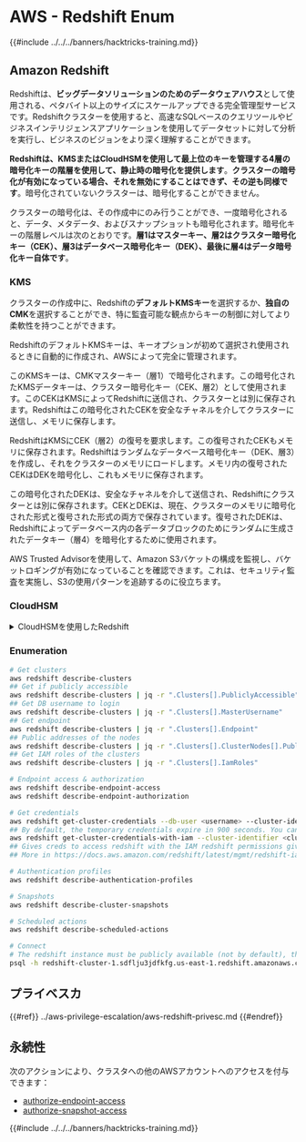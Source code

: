# AWS - Redshift Enum

{{#include ../../../banners/hacktricks-training.md}}

## Amazon Redshift

Redshiftは、**ビッグデータソリューションのためのデータウェアハウス**として使用される、ペタバイト以上のサイズにスケールアップできる完全管理型サービスです。Redshiftクラスターを使用すると、高速なSQLベースのクエリツールやビジネスインテリジェンスアプリケーションを使用してデータセットに対して分析を実行し、ビジネスのビジョンをより深く理解することができます。

**Redshiftは、KMSまたはCloudHSMを使用して最上位のキーを管理する4層の暗号化キーの階層を使用して、静止時の暗号化を提供します**。**クラスターの暗号化が有効になっている場合、それを無効にすることはできず、その逆も同様です**。暗号化されていないクラスターは、暗号化することができません。

クラスターの暗号化は、その作成中にのみ行うことができ、一度暗号化されると、データ、メタデータ、およびスナップショットも暗号化されます。暗号化キーの階層レベルは次のとおりです。**層1はマスターキー、層2はクラスター暗号化キー（CEK）、層3はデータベース暗号化キー（DEK）、最後に層4はデータ暗号化キー自体です**。

### KMS

クラスターの作成中に、Redshiftの**デフォルトKMSキー**を選択するか、**独自のCMK**を選択することができ、特に監査可能な観点からキーの制御に対してより柔軟性を持つことができます。

RedshiftのデフォルトKMSキーは、キーオプションが初めて選択され使用されるときに自動的に作成され、AWSによって完全に管理されます。

このKMSキーは、CMKマスターキー（層1）で暗号化されます。この暗号化されたKMSデータキーは、クラスター暗号化キー（CEK、層2）として使用されます。このCEKはKMSによってRedshiftに送信され、クラスターとは別に保存されます。Redshiftはこの暗号化されたCEKを安全なチャネルを介してクラスターに送信し、メモリに保存します。

RedshiftはKMSにCEK（層2）の復号を要求します。この復号されたCEKもメモリに保存されます。Redshiftはランダムなデータベース暗号化キー（DEK、層3）を作成し、それをクラスターのメモリにロードします。メモリ内の復号されたCEKはDEKを暗号化し、これもメモリに保存されます。

この暗号化されたDEKは、安全なチャネルを介して送信され、Redshiftにクラスターとは別に保存されます。CEKとDEKは、現在、クラスターのメモリに暗号化された形式と復号された形式の両方で保存されています。復号されたDEKは、Redshiftによってデータベース内の各データブロックのためにランダムに生成されたデータキー（層4）を暗号化するために使用されます。

AWS Trusted Advisorを使用して、Amazon S3バケットの構成を監視し、バケットロギングが有効になっていることを確認できます。これは、セキュリティ監査を実施し、S3の使用パターンを追跡するのに役立ちます。

### CloudHSM

<details>

<summary>CloudHSMを使用したRedshift</summary>

CloudHSMを使用して暗号化を実行する場合、まずHSMクライアントとRedshiftの間に信頼できる接続を設定する必要があります。この接続は、安全な通信を提供し、暗号化キーをHSMクライアントとRedshiftクラスターの間で送信できるようにするために必要です。ランダムに生成されたプライベートおよびパブリックキーのペアを使用して、Redshiftは公開クライアント証明書を作成し、これを暗号化してRedshiftに保存します。これをダウンロードしてHSMクライアントに登録し、正しいHSMパーティションに割り当てる必要があります。

次に、HSMクライアントの次の詳細でRedshiftを構成する必要があります：HSMのIPアドレス、HSMパーティション名、HSMパーティションパスワード、およびCloudHSMによって内部マスターキーを使用して暗号化された公開HSMサーバー証明書。この情報が提供されると、Redshiftは接続して開発パーティションにアクセスできることを確認し、検証します。

内部のセキュリティポリシーやガバナンスコントロールがキーのローテーションを適用する必要があると規定している場合、Redshiftを使用して暗号化されたクラスターの暗号化キーをローテーションすることが可能ですが、キーのローテーションプロセス中にクラスターが非常に短い時間利用できなくなることに注意する必要があります。そのため、必要なときにのみキーをローテーションするか、キーが侵害された可能性があると感じた場合にローテーションするのが最善です。

ローテーション中、RedshiftはクラスターのCEKとそのバックアップのCEKをローテーションします。クラスターのDEKはローテーションされますが、DEKを使用して暗号化されたS3に保存されたスナップショットのDEKをローテーションすることはできません。プロセスが完了するまで、クラスターは「キーをローテーション中」の状態になり、その後ステータスは「利用可能」に戻ります。

</details>

### Enumeration
```bash
# Get clusters
aws redshift describe-clusters
## Get if publicly accessible
aws redshift describe-clusters | jq -r ".Clusters[].PubliclyAccessible"
## Get DB username to login
aws redshift describe-clusters | jq -r ".Clusters[].MasterUsername"
## Get endpoint
aws redshift describe-clusters | jq -r ".Clusters[].Endpoint"
## Public addresses of the nodes
aws redshift describe-clusters | jq -r ".Clusters[].ClusterNodes[].PublicIPAddress"
## Get IAM roles of the clusters
aws redshift describe-clusters | jq -r ".Clusters[].IamRoles"

# Endpoint access & authorization
aws redshift describe-endpoint-access
aws redshift describe-endpoint-authorization

# Get credentials
aws redshift get-cluster-credentials --db-user <username> --cluster-identifier <cluster-id>
## By default, the temporary credentials expire in 900 seconds. You can optionally specify a duration between 900 seconds (15 minutes) and 3600 seconds (60 minutes).
aws redshift get-cluster-credentials-with-iam --cluster-identifier <cluster-id>
## Gives creds to access redshift with the IAM redshift permissions given to the current AWS account
## More in https://docs.aws.amazon.com/redshift/latest/mgmt/redshift-iam-access-control-identity-based.html

# Authentication profiles
aws redshift describe-authentication-profiles

# Snapshots
aws redshift describe-cluster-snapshots

# Scheduled actions
aws redshift describe-scheduled-actions

# Connect
# The redshift instance must be publicly available (not by default), the sg need to allow inbounds connections to the port and you need creds
psql -h redshift-cluster-1.sdflju3jdfkfg.us-east-1.redshift.amazonaws.com -U admin -d dev -p 5439
```
## プライベスカ

{{#ref}}
../aws-privilege-escalation/aws-redshift-privesc.md
{{#endref}}

## 永続性

次のアクションにより、クラスタへの他のAWSアカウントへのアクセスを付与できます：

- [authorize-endpoint-access](https://docs.aws.amazon.com/cli/latest/reference/redshift/authorize-endpoint-access.html)
- [authorize-snapshot-access](https://docs.aws.amazon.com/cli/latest/reference/redshift/authorize-snapshot-access.html)

{{#include ../../../banners/hacktricks-training.md}}
